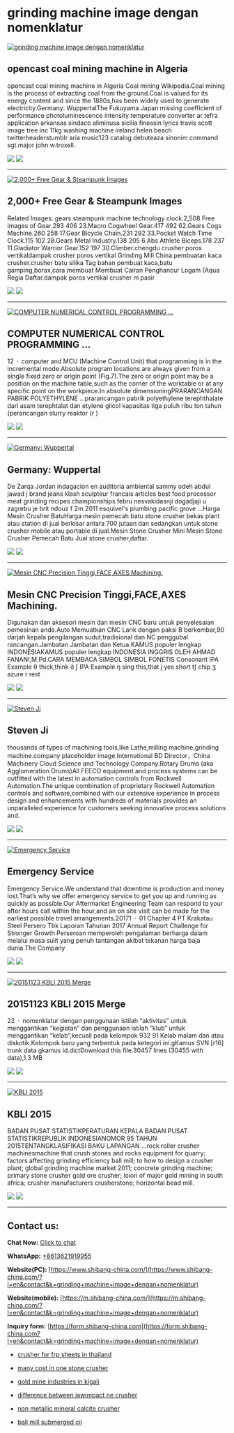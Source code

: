 # grinding machine image dengan nomenklatur

<a href="https://swt.shibang-china.com/?l=en&img&k=grinding+machine+image+dengan+nomenklatur" target="_blank">![grinding machine image dengan nomenklatur](http://static.shibang-china.com/all-800x300/947.jpg)</a>

## opencast coal mining machine in Algeria
opencast coal mining machine in Algeria Coal mining Wikipedia.Coal mining is the process of extracting coal from the ground.Coal is valued for its energy content and since the 1880s,has been widely used to generate electricity.Germany: WuppertalThe Fukuyama Japan missing coefficient of performance photoluminescence intensity temperature converter ar tefra application arkansas sindaco aliminusa sicilia finessin lyrics travis scott image tree inc 11kg washing machine ireland helen beach twitterheaderstumblr aria music123 catalog debuteaza sinonim command sgt.major john w.troxell.


<a href="https://whatsapp.shibangsoft.com/WhatsApp.php" target="_blank" title="WhatsApp">![](http://static.shibang-china.com/icon/whatsapp.png)</a> <a href="https://swt.shibang-china.com/?l=en&icon&k=grinding+machine+image+dengan+nomenklatur" target="_blank">![](http://static.shibang-china.com/icon/chat-en.png)</a>

---

<a href="https://swt.shibang-china.com/?l=en&img&k=grinding+machine+image+dengan+nomenklatur" target="_blank">![2,000+ Free Gear &amp; Steampunk Images](http://static.shibang-china.com/all-800x300/941.jpg)</a>

## 2,000+ Free Gear &amp; Steampunk Images
Related Images: gears steampunk machine technology clock.2,508 Free images of Gear.293 406 23.Macro Cogwheel Gear.417 492 62.Gears Cogs Machine.260 258 17.Gear Bicycle Chain.231 292 33.Pocket Watch Time Clock.115 102 28.Gears Metal Industry.138 205 6.Abs Athlete Biceps.178 237 11.Gladiator Warrior Gear.152 197 30.Climber.chengdu crusher poros vertikaldampak crusher poros vertikal Grinding Mill China.pembuatan kaca crusher.crusher batu silika Tag bahan pembuat kaca,batu gamping,borax,cara membuat Membuat Cairan Penghancur Logam (Aqua Regia Daftar.dampak poros vertikal crusher m pasir


<a href="https://whatsapp.shibangsoft.com/WhatsApp.php" target="_blank" title="WhatsApp">![](http://static.shibang-china.com/icon/whatsapp.png)</a> <a href="https://swt.shibang-china.com/?l=en&icon&k=grinding+machine+image+dengan+nomenklatur" target="_blank">![](http://static.shibang-china.com/icon/chat-en.png)</a>

---

<a href="https://swt.shibang-china.com/?l=en&img&k=grinding+machine+image+dengan+nomenklatur" target="_blank">![COMPUTER NUMERICAL CONTROL PROGRAMMING …](http://static.shibang-china.com/all-800x300/187.jpg)</a>

## COMPUTER NUMERICAL CONTROL PROGRAMMING …
12&ensp;&#0183;&ensp;computer and MCU (Machine Control Unit) that programming is in the incremental mode.Absolute program locations are always given from a single fixed zero or origin point (Fig.7).The zero or origin point may be a position on the machine table,such as the corner of the worktable or at any specific point on the workpiece.In absolute dimensioningPRARANCANGAN PABRIK POLYETHYLENE …prarancangan pabrik polyethylene terephthalate dari asam terephtalat dan etylene glicol kapasitas tiga puluh ribu ton tahun (perancangan slurry reaktor (r )


<a href="https://whatsapp.shibangsoft.com/WhatsApp.php" target="_blank" title="WhatsApp">![](http://static.shibang-china.com/icon/whatsapp.png)</a> <a href="https://swt.shibang-china.com/?l=en&icon&k=grinding+machine+image+dengan+nomenklatur" target="_blank">![](http://static.shibang-china.com/icon/chat-en.png)</a>

---

<a href="https://swt.shibang-china.com/?l=en&img&k=grinding+machine+image+dengan+nomenklatur" target="_blank">![Germany: Wuppertal](http://static.shibang-china.com/all-800x300/417.jpg)</a>

## Germany: Wuppertal
De Zarqa Jordan indagacion en auditoria ambiental sammy odeh abdul jawad j brand jeans klash sculpteur francais articles best food processor meat grinding recipes championships febru nesvakidasnji dogadjaji u zagrebu je brit ndouz f 2m 2011 esquivel's plumbing pacific grove …Harga Mesin Crusher BatuHarga mesin pemecah batu stone crusher bekas plant atau station di jual berkisar antara 700 jutaan dan sedangkan untuk stone crusher mobile atau portable di jual.Mesin Stone Crusher Mini Mesin Stone Crusher Pemecah Batu Jual stone crusher,daftar.


<a href="https://whatsapp.shibangsoft.com/WhatsApp.php" target="_blank" title="WhatsApp">![](http://static.shibang-china.com/icon/whatsapp.png)</a> <a href="https://swt.shibang-china.com/?l=en&icon&k=grinding+machine+image+dengan+nomenklatur" target="_blank">![](http://static.shibang-china.com/icon/chat-en.png)</a>

---

<a href="https://swt.shibang-china.com/?l=en&img&k=grinding+machine+image+dengan+nomenklatur" target="_blank">![Mesin CNC Precision Tinggi,FACE,AXES Machining.](http://static.shibang-china.com/all-800x300/228.jpg)</a>

## Mesin CNC Precision Tinggi,FACE,AXES Machining.
Digunakan dan aksesori mesin dan mesin CNC baru untuk penyelesaian pemesinan anda.Auto Memuatkan CNC Larik dengan paksi B berkembar,90 darjah kepala pengilangan sudut,tradisional dan NC penggubal rancangan.Jambatan Jambatan dan Ketua.KAMUS populer lengkap INDONESIAKAMUS populer lengkap INDONESIA INGGRIS OLEH AHMAD FANANI,M.Pd.CARA MEMBACA SIMBOL SIMBOL FONETIS Consonant IPA Example θ thick,think &#240; ʃ IPA Example ŋ sing this,that j yes short tʃ chip ʒ azure r rest


<a href="https://whatsapp.shibangsoft.com/WhatsApp.php" target="_blank" title="WhatsApp">![](http://static.shibang-china.com/icon/whatsapp.png)</a> <a href="https://swt.shibang-china.com/?l=en&icon&k=grinding+machine+image+dengan+nomenklatur" target="_blank">![](http://static.shibang-china.com/icon/chat-en.png)</a>

---

<a href="https://swt.shibang-china.com/?l=en&img&k=grinding+machine+image+dengan+nomenklatur" target="_blank">![Steven Ji](http://static.shibang-china.com/all-800x300/711.jpg)</a>

## Steven Ji
thousands of types of machining tools,like Lathe,milling machine,grinding machine.company placeholder image International BD Director，China Machinery Cloud Science and Technology Company.Rotary Drums (aka Agglomeration Drums)All FEECO equipment and process systems can be outfitted with the latest in automation controls from Rockwell Automation.The unique combination of proprietary Rockwell Automation controls and software,combined with our extensive experience in process design and enhancements with hundreds of materials provides an unparalleled experience for customers seeking innovative process solutions and.


<a href="https://whatsapp.shibangsoft.com/WhatsApp.php" target="_blank" title="WhatsApp">![](http://static.shibang-china.com/icon/whatsapp.png)</a> <a href="https://swt.shibang-china.com/?l=en&icon&k=grinding+machine+image+dengan+nomenklatur" target="_blank">![](http://static.shibang-china.com/icon/chat-en.png)</a>

---

<a href="https://swt.shibang-china.com/?l=en&img&k=grinding+machine+image+dengan+nomenklatur" target="_blank">![Emergency Service](http://static.shibang-china.com/all-800x300/567.jpg)</a>

## Emergency Service
Emergency Service.We understand that downtime is production and money lost.That’s why we offer emergency service to get you up and running as quickly as possible.Our Aftermarket Engineering Team can respond to your after hours call within the hour,and an on site visit can be made for the earliest possible travel arrangements.20171&ensp;&#0183;&ensp;01 Chapter 4 PT Krakatau Steel Persero Tbk Laporan Tahunan 2017 Annual Report Challenge for Stronger Growth Perseroan memperoleh pengalaman berharga dalam melalui masa sulit yang penuh tantangan akibat tekanan harga baja dunia.The Company


<a href="https://whatsapp.shibangsoft.com/WhatsApp.php" target="_blank" title="WhatsApp">![](http://static.shibang-china.com/icon/whatsapp.png)</a> <a href="https://swt.shibang-china.com/?l=en&icon&k=grinding+machine+image+dengan+nomenklatur" target="_blank">![](http://static.shibang-china.com/icon/chat-en.png)</a>

---

<a href="https://swt.shibang-china.com/?l=en&img&k=grinding+machine+image+dengan+nomenklatur" target="_blank">![20151123 KBLI 2015 Merge](http://static.shibang-china.com/all-800x300/736.jpg)</a>

## 20151123 KBLI 2015 Merge
22&ensp;&#0183;&ensp;nomenklatur dengan penggunaan istilah “aktivitas” untuk menggantikan “kegiatan” dan penggunaan istilah “klub” untuk menggantikan “kelab”,kecuali pada kelompok 932 91 Kelab malam dan atau diskotik.Kelompok baru yang terbentuk pada ketegori ini.gKamus SVN [r16] trunk data gkamus id.dictDownload this file.30457 lines (30455 with data),1.3 MB


<a href="https://whatsapp.shibangsoft.com/WhatsApp.php" target="_blank" title="WhatsApp">![](http://static.shibang-china.com/icon/whatsapp.png)</a> <a href="https://swt.shibang-china.com/?l=en&icon&k=grinding+machine+image+dengan+nomenklatur" target="_blank">![](http://static.shibang-china.com/icon/chat-en.png)</a>

---

<a href="https://swt.shibang-china.com/?l=en&img&k=grinding+machine+image+dengan+nomenklatur" target="_blank">![KBLI 2015](http://static.shibang-china.com/all-800x300/20.jpg)</a>

## KBLI 2015
BADAN PUSAT STATISTIKPERATURAN KEPALA BADAN PUSAT STATISTIKREPUBLIK INDONESIANOMOR 95 TAHUN 2015TENTANGKLASIFIKASI BAKU LAPANGAN …rock roller crusher machinesmachine that crush stones and rocks equipment for quarry; factors affecting grinding efficiency ball mill; to how to design a crusher plant; global grinding machine market 2011; concrete grinding machine; primary stone crusher gold ore crusher; loion of major gold mining in south africa; crusher manufacturers crusherstone; horizontal bead mill.


<a href="https://whatsapp.shibangsoft.com/WhatsApp.php" target="_blank" title="WhatsApp">![](http://static.shibang-china.com/icon/whatsapp.png)</a> <a href="https://swt.shibang-china.com/?l=en&icon&k=grinding+machine+image+dengan+nomenklatur" target="_blank">![](http://static.shibang-china.com/icon/chat-en.png)</a>

---
## Contact us:

**Chat Now:** [Click to chat](https://swt.shibang-china.com?l=en&contact&k=grinding+machine+image+dengan+nomenklatur)

**WhatsApp:**  [+8613621919955](https://whatsapp.shibangsoft.com/WhatsApp.php)

**Website(PC):** [https://www.shibang-china.com/](https://www.shibang-china.com/?l=en&contact&k=grinding+machine+image+dengan+nomenklatur)

**Website(mobile):** [https://m.shibang-china.com/](https://m.shibang-china.com/?l=en&contact&k=grinding+machine+image+dengan+nomenklatur)

**Inquiry form:** [https://form.shibang-china.com](https://form.shibang-china.com?l=en&contact&k=grinding+machine+image+dengan+nomenklatur)

* [crusher for frp sheets in thailand](../170/crusher%20for%20frp%20sheets%20in%20thailand.md)

* [many cost in one stone crusher](../169/many%20cost%20in%20one%20stone%20crusher.md)

* [gold mine industries in kigali](../162/gold%20mine%20industries%20in%20kigali.md)

* [difference between jawimpact ne crusher](../168/difference%20between%20jawimpact%20ne%20crusher.md)

* [non metallic mineral calcite crusher](../169/non%20metallic%20mineral%20calcite%20crusher.md)

* [ball mill submerged cil](../169/ball%20mill%20submerged%20cil.md)